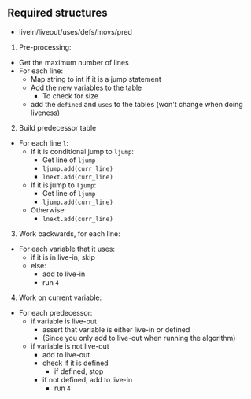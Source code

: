 ## Required structures
- livein/liveout/uses/defs/movs/pred

1. Pre-processing:
  - Get the maximum number of lines
  - For each line:
    - Map string to int if it is a jump statement
    - Add the new variables to the table
        - To check for size
    - add the `defined` and `uses` to the tables (won't change when doing liveness)

2. Build predecessor table
  - For each line `l`:
    - If it is conditional jump to `ljump`:
      - Get line of `ljump`
      - `ljump.add(curr_line)`
      - `lnext.add(curr_line)`
    - If it is jump to `ljump`:
      - Get line of `ljump`
      - `ljump.add(curr_line)`
    - Otherwise:
      - `lnext.add(curr_line)`

3. Work backwards, for each line:
  - For each variable that it uses:
    - if it is in live-in, skip
    - else:
      - add to live-in
      - run `4`

4. Work on current variable:
  - For each predecessor:
    - if variable is live-out
      - assert that variable is either live-in or defined
      - (Since you only add to live-out when running the algorithm)
    - if variable is not live-out
      - add to live-out
      - check if it is defined
        - if defined, stop
      - if not defined, add to live-in
        - run `4`